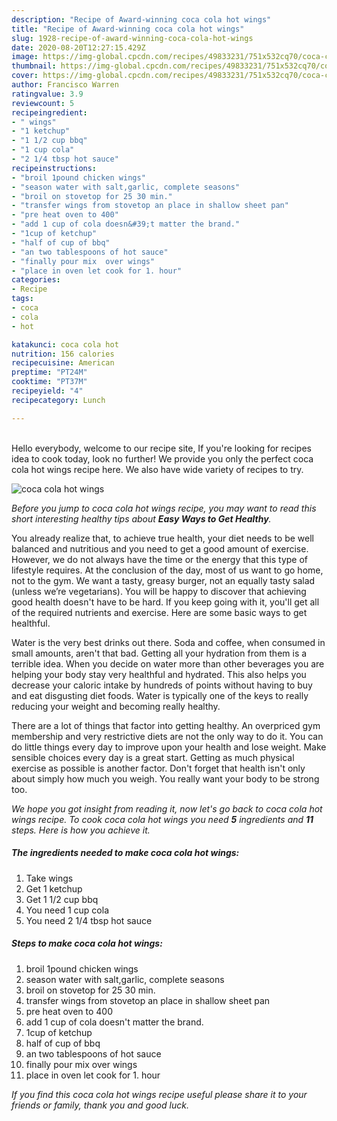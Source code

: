 ```yaml
---
description: "Recipe of Award-winning coca cola hot wings"
title: "Recipe of Award-winning coca cola hot wings"
slug: 1928-recipe-of-award-winning-coca-cola-hot-wings
date: 2020-08-20T12:27:15.429Z
image: https://img-global.cpcdn.com/recipes/49833231/751x532cq70/coca-cola-hot-wings-recipe-main-photo.jpg
thumbnail: https://img-global.cpcdn.com/recipes/49833231/751x532cq70/coca-cola-hot-wings-recipe-main-photo.jpg
cover: https://img-global.cpcdn.com/recipes/49833231/751x532cq70/coca-cola-hot-wings-recipe-main-photo.jpg
author: Francisco Warren
ratingvalue: 3.9
reviewcount: 5
recipeingredient:
- " wings"
- "1 ketchup"
- "1 1/2 cup bbq"
- "1 cup cola"
- "2 1/4 tbsp hot sauce"
recipeinstructions:
- "broil 1pound chicken wings"
- "season water with salt,garlic, complete seasons"
- "broil on stovetop for 25 30 min."
- "transfer wings from stovetop an place in shallow sheet pan"
- "pre heat oven to 400"
- "add 1 cup of cola doesn&#39;t matter the brand."
- "1cup of ketchup"
- "half of cup of bbq"
- "an two tablespoons of hot sauce"
- "finally pour mix  over wings"
- "place in oven let cook for 1. hour"
categories:
- Recipe
tags:
- coca
- cola
- hot

katakunci: coca cola hot 
nutrition: 156 calories
recipecuisine: American
preptime: "PT24M"
cooktime: "PT37M"
recipeyield: "4"
recipecategory: Lunch

---
```

<br>
Hello everybody, welcome to our recipe site, If you're looking for recipes idea to cook today, look no further! We provide you only the perfect coca cola hot wings recipe here. We also have wide variety of recipes to try.
<br>


![coca cola hot wings](https://img-global.cpcdn.com/recipes/49833231/751x532cq70/coca-cola-hot-wings-recipe-main-photo.jpg)

<i>Before you jump to coca cola hot wings recipe, you may want to read this short interesting healthy tips about <strong>Easy Ways to Get Healthy</strong>.</i>

You already realize that, to achieve true health, your diet needs to be well balanced and nutritious and you need to get a good amount of exercise. However, we do not always have the time or the energy that this type of lifestyle requires. At the conclusion of the day, most of us want to go home, not to the gym. We want a tasty, greasy burger, not an equally tasty salad (unless we’re vegetarians). You will be happy to discover that achieving good health doesn't have to be hard. If you keep going with it, you'll get all of the required nutrients and exercise. Here are some basic ways to get healthful.

Water is the very best drinks out there. Soda and coffee, when consumed in small amounts, aren't that bad. Getting all your hydration from them is a terrible idea. When you decide on water more than other beverages you are helping your body stay very healthful and hydrated. This also helps you decrease your caloric intake by hundreds of points without having to buy and eat disgusting diet foods. Water is typically one of the keys to really reducing your weight and becoming really healthy.

There are a lot of things that factor into getting healthy. An overpriced gym membership and very restrictive diets are not the only way to do it. You can do little things every day to improve upon your health and lose weight. Make sensible choices every day is a great start. Getting as much physical exercise as possible is another factor. Don't forget that health isn't only about simply how much you weigh. You really want your body to be strong too. 


<i>We hope you got insight from reading it, now let's go back to coca cola hot wings recipe. To cook coca cola hot wings you need <strong>5</strong> ingredients and <strong>11</strong> steps. Here is how you achieve it.
</i>

##### The ingredients needed to make coca cola hot wings:

1. Take  wings
1. Get 1 ketchup
1. Get 1 1/2 cup bbq
1. You need 1 cup cola
1. You need 2 1/4 tbsp hot sauce


##### Steps to make coca cola hot wings:

1. broil 1pound chicken wings
1. season water with salt,garlic, complete seasons
1. broil on stovetop for 25 30 min.
1. transfer wings from stovetop an place in shallow sheet pan
1. pre heat oven to 400
1. add 1 cup of cola doesn&#39;t matter the brand.
1. 1cup of ketchup
1. half of cup of bbq
1. an two tablespoons of hot sauce
1. finally pour mix  over wings
1. place in oven let cook for 1. hour


<i>If you find this coca cola hot wings recipe useful please share it to your friends or family, thank you and good luck.</i>
